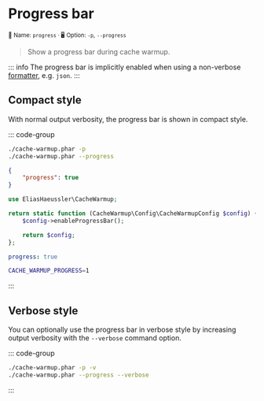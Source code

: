 # Progress bar <Badge type="tip" text="0.1.0+" />

<small>📝&nbsp;Name: `progress` &middot; 🖥️&nbsp;Option: `-p`, `--progress`</small>

> Show a progress bar during cache warmup.

::: info
The progress bar is implicitly enabled when using a non-verbose
[formatter](format.md), e.g. `json`.
:::

## Compact style

With normal output verbosity, the progress bar is shown in compact style.

::: code-group

```bash [CLI]
./cache-warmup.phar -p
./cache-warmup.phar --progress
```

```json [JSON]
{
    "progress": true
}
```

```php [PHP]
use EliasHaeussler\CacheWarmup;

return static function (CacheWarmup\Config\CacheWarmupConfig $config) {
    $config->enableProgressBar();

    return $config;
};
```

```yaml [YAML]
progress: true
```

```bash [.env]
CACHE_WARMUP_PROGRESS=1
```

:::

## Verbose style

You can optionally use the progress bar in verbose style by increasing output
verbosity with the `--verbose` command option.

::: code-group

```bash [CLI]
./cache-warmup.phar -p -v
./cache-warmup.phar --progress --verbose
```

:::
